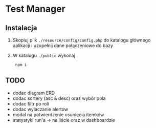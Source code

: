# Test Manager

## Instalacja
1. Skopiuj plik `./resource/config/config.php` do katalogu głównego aplikacji i uzupełnij dane połączeniowe do bazy
2. W katalogu `./public` wykonaj

        npm i
## TODO
- dodac diagram ERD
- dodac sortery (asc & desc) oraz wybór pola
- dodac filtr po roli
- dodac wylaczanie alertow
- modal na potwierdzenie usunięcia itemków
- statystyki run'a -> na liście oraz w dashboardzie
